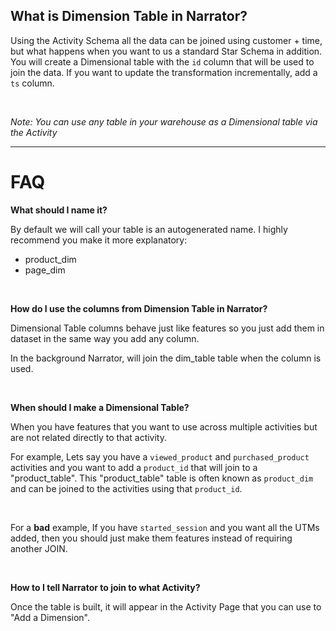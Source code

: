 <!-- Shown as the help to the table name when a customer chooses the type enrichment -->

## What is Dimension Table in Narrator?

Using the Activity Schema all the data can be joined using customer + time, but what happens when you want to us a standard Star Schema in addition.   You will create a Dimensional table with the `id` column that will be used to join the data.  If you want to update the transformation incrementally, add a `ts` column.

<br>

*Note: You can use any table in your warehouse as a Dimensional table via the Activity*

------

# FAQ


**What should I name it?**

By default we will call your table is an autogenerated name.  I highly recommend you make it more explanatory:

- product_dim
- page_dim



<br>


**How do I use the columns from Dimension Table in Narrator?**

Dimensional Table columns behave just like features so you just add them in dataset in the same way you add any column.

In the background Narrator, will join the dim_table table when the column is used.


<br>


**When should I make a Dimensional Table?**

When you have features that you want to use across multiple activities but are not related directly to that activity.


For example, Lets say you have a `viewed_product` and `purchased_product` activities and you want to add a `product_id` that will join to a "product_table".  This "product_table" table is often known as `product_dim` and can be joined to the activities using that `product_id`.  

<br>

For a **bad** example, If you have `started_session` and you want all the UTMs added, then you should just make them features instead of requiring another JOIN.

<br>

**How to I tell Narrator to join to what Activity?**

Once the table is built, it will appear in the Activity Page that you can use to "Add a Dimension".

<br>
